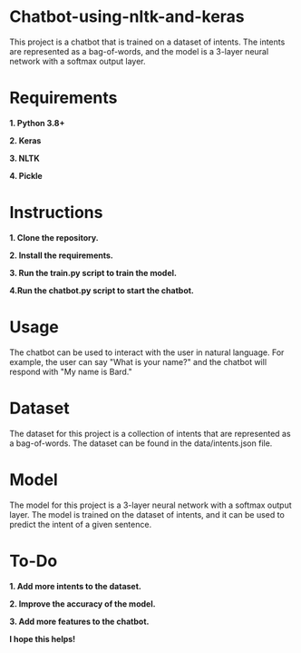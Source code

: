 # Chatbot-using-nltk-and-keras

This project is a chatbot that is trained on a dataset of intents. The intents are represented as a bag-of-words, and the model is a 3-layer neural network with a softmax output layer.

# Requirements
**1. Python 3.8+**

**2. Keras**

**3. NLTK**

**4. Pickle**

# Instructions
**1. Clone the repository.**

**2. Install the requirements.**

**3. Run the train.py script to train the model.**

**4.Run the chatbot.py script to start the chatbot.**

# Usage
The chatbot can be used to interact with the user in natural language. For example, the user can say "What is your name?" and the chatbot will respond with "My name is Bard."

# Dataset
The dataset for this project is a collection of intents that are represented as a bag-of-words. The dataset can be found in the data/intents.json file.

# Model
The model for this project is a 3-layer neural network with a softmax output layer. The model is trained on the dataset of intents, and it can be used to predict the intent of a given sentence.

# To-Do
**1. Add more intents to the dataset.**


**2. Improve the accuracy of the model.**


**3. Add more features to the chatbot.**


**I hope this helps!**
